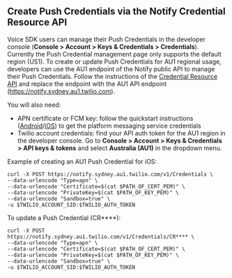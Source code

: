 ## Create Push Credentials via the Notify Credential Resource API

Voice SDK users can manage their Push Credentials in the developer console (**Console > Account > Keys & Credentials > Credentials**). Currently the Push Credential management page only supports the default region (US1). To create or update Push Credentials for AU1 regional usage, developers can use the AU1 endpoint of the Notify public API to manage their Push Credentials. Follow the instructions of the [Credential Resource API](https://www.twilio.com/docs/notify/api/credential-resource) and replace the endpoint with the AU1 API endpoint (https://notify.sydney.au1.twilio.com).

You will also need:
- APN certificate or FCM key: follow the quickstart instructions ([Android](https://github.com/twilio/voice-quickstart-android#1-generate-google-servicesjson)/[iOS](https://github.com/twilio/voice-quickstart-ios#6-create-a-push-credential-with-your-voip-service-certificate)) to get the platform messaging service credentials
- Twilio account credentials: find your API auth token for the AU1 region in the developer console. Go to **Console > Account > Keys & Credentials > API keys & tokens** and select **Australia (AU1)** in the dropdown menu.

Example of creating an AU1 Push Credential for iOS:

```
curl -X POST https://notify.sydney.au1.twilio.com/v1/Credentials \
--data-urlencode "Type=apn" \
--data-urlencode "Certificate=$(cat $PATH_OF_CERT_PEM)" \
--data-urlencode "PrivateKey=$(cat $PATH_OF_KEY_PEM)" \
--data-urlencode "Sandbox=true" \
-u $TWILIO_ACCOUNT_SID:$TWILIO_AUTH_TOKEN
```

To update a Push Credential (CR****):

```
curl -X POST https://notify.sydney.au1.twilio.com/v1/Credentials/CR**** \
--data-urlencode "Type=apn" \
--data-urlencode "Certificate=$(cat $PATH_OF_CERT_PEM)" \
--data-urlencode "PrivateKey=$(cat $PATH_OF_KEY_PEM)" \
--data-urlencode "Sandbox=true" \
-u $TWILIO_ACCOUNT_SID:$TWILIO_AUTH_TOKEN
```
